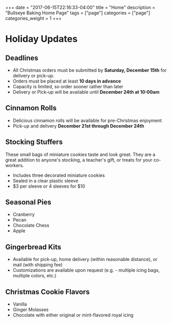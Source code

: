 +++
date = "2017-06-15T22:16:33-04:00"
title = "Home"
description = "Bullseye Baking Home Page"
tags = ["page"]
categories = ["page"]
categories_weight = 1
+++

Holiday Updates
===============

Deadlines
----------
- All Christmas orders must be submitted by **Saturday, December 15th** for delivery or pick-up.
- Orders must be placed at least **10 days in advance** 
- Capacity is limited, so order sooner rather than later
- Delivery or Pick-up will be available until **December 24th at 10:00am**

Cinnamon Rolls
--------------
- Delicious cinnamon rolls will be available for pre-Christmas enjoyment
- Pick-up and delivery **December 21st through December 24th**

Stocking Stuffers
-----------------
These small bags of miniature cookies taste and look great. They are a great addition to anyone's stocking, a teacher's gift, or treats for your co-workers.
- Includes three decorated miniature cookies
- Sealed in a clear plastic sleeve
- $3 per sleeve or 4 sleeves for $10

Seasonal Pies
-------------
- Cranberry
- Pecan
- Chocolate Chess
- Apple

Gingerbread Kits
-----------------
- Available for pick-up, home delivery (within reasonable distance), or mail (with shipping fee)
- Customizations are available upon request (e.g. - multiple icing bags, multiple colors, etc.)

Christmas Cookie Flavors
-------------------------
- Vanilla
- Ginger Molasses
- Chocolate with either original or mint-flavored royal icing


